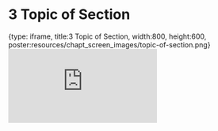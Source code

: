 # 3 Topic of Section
 
{type: iframe, title:3 Topic of Section, width:800, height:600, poster:resources/chapt_screen_images/topic-of-section.png}
![](https://datatrail-jhu.github.io/python/no_toc/topic-of-section.html)
 

 
